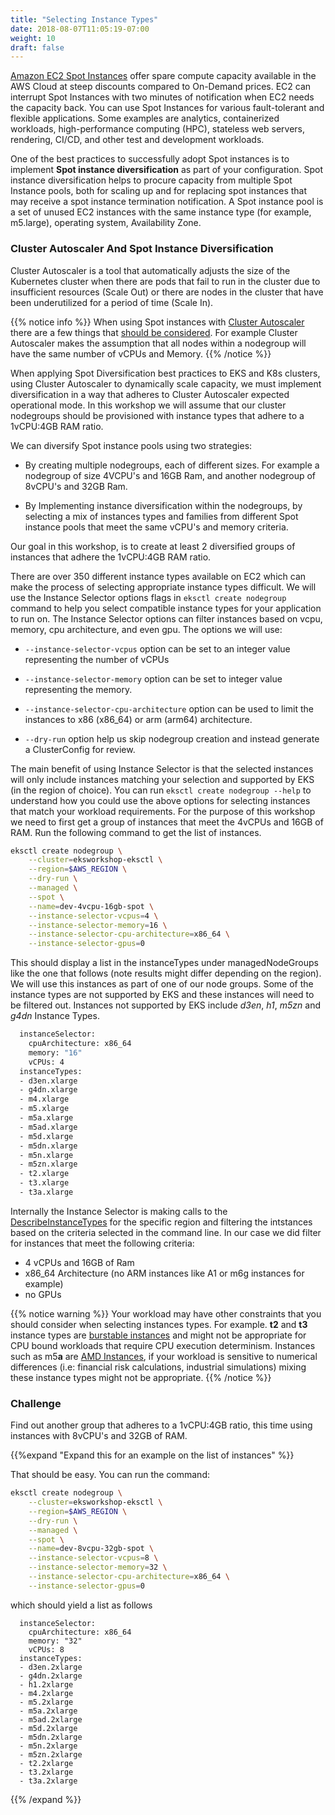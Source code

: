```yaml
---
title: "Selecting Instance Types"
date: 2018-08-07T11:05:19-07:00
weight: 10
draft: false
---
```


[Amazon EC2 Spot Instances](https://aws.amazon.com/ec2/spot/) offer spare compute capacity available in the AWS Cloud at steep discounts compared to On-Demand prices. EC2 can interrupt Spot Instances with two minutes of notification when EC2 needs the capacity back. You can use Spot Instances for various fault-tolerant and flexible applications. Some examples are analytics, containerized workloads, high-performance computing (HPC), stateless web servers, rendering, CI/CD, and other test and development workloads.

One of the best practices to successfully adopt Spot instances is to implement **Spot instance diversification** as part of your configuration. Spot instance diversification helps to procure
capacity from multiple Spot Instance pools, both for scaling up and for replacing spot instances that may receive a spot instance termination notification. A Spot instance pool is a set of unused EC2 instances with the same instance type (for example, m5.large), operating system, Availability Zone.

### Cluster Autoscaler And Spot Instance Diversification

Cluster Autoscaler is a tool that automatically adjusts the size of the Kubernetes cluster when there are pods that fail to run in the cluster due to insufficient resources (Scale Out) or there are nodes in the cluster that have been underutilized for a period of time (Scale In).

{{% notice info %}}
When using Spot instances with [Cluster Autoscaler](https://github.com/kubernetes/autoscaler/tree/master/cluster-autoscaler) there are a few things that [should be considered](https://github.com/kubernetes/autoscaler/blob/master/cluster-autoscaler/cloudprovider/aws/README.md). For example Cluster Autoscaler makes the assumption that all nodes within a nodegroup will have the same number of vCPUs and Memory.
{{% /notice %}}

When applying Spot Diversification best practices to EKS and K8s clusters, using Cluster Autoscaler to dynamically scale capacity, we must implement diversification in a way that adheres to Cluster Autoscaler expected operational mode. In this workshop we will assume that our cluster nodegroups should be provisioned with instance types that adhere to a 1vCPU:4GB RAM ratio.

We can diversify Spot instance pools using two strategies:

 - By creating multiple nodegroups, each of different sizes. For example a nodegroup of size 4VCPU's and 16GB Ram, and another nodegroup of 8vCPU's and 32GB Ram. 
 
 - By Implementing instance diversification within the nodegroups, by selecting a mix of instances types and families from different Spot instance pools that meet the same vCPU's and memory criteria.

Our goal in this workshop, is to create at least 2 diversified groups of instances that adhere the 1vCPU:4GB RAM ratio. 

There are over 350 different instance types available on EC2 which can make the process of selecting appropriate instance types difficult. We will use the Instance Selector options flags in `eksctl create nodegroup` command to help you select compatible instance types for your application to run on. The Instance Selector options can filter instances based on vcpu, memory, cpu architecture, and even gpu.  The options we will use:

 - `--instance-selector-vcpus` option can be set to an integer value representing the number of vCPUs
 
 - `--instance-selector-memory` option can be set to integer value representing the memory.

 - `--instance-selector-cpu-architecture` option can be used to limit the instances to x86 (x86_64) or arm (arm64) architecture. 

 - `--dry-run` option help us skip nodegroup creation and instead generate a ClusterConfig for review.  

The main benefit of using Instance Selector is that the selected instances will only include instances matching your selection and supported by EKS (in the region of choice). You can run `eksctl create nodegroup --help` to understand how you could use the above options for selecting instances that match your workload requirements. For the purpose of this workshop we need to first get a group of instances that meet the 4vCPUs and 16GB of RAM. Run the following command to get the list of instances.

```bash
eksctl create nodegroup \
    --cluster=eksworkshop-eksctl \
    --region=$AWS_REGION \
    --dry-run \
    --managed \
    --spot \
    --name=dev-4vcpu-16gb-spot \
    --instance-selector-vcpus=4 \
    --instance-selector-memory=16 \
    --instance-selector-cpu-architecture=x86_64 \
    --instance-selector-gpus=0
```

This should display a list in the instanceTypes under managedNodeGroups like the one that follows (note results might differ depending on the region). We will use this instances as part of one of our node groups. Some of the instance types are not supported by EKS and these instances will need to be filtered out. Instances not supported by EKS include *d3en*, *h1*, *m5zn* and *g4dn* Instance Types.

```bash
  instanceSelector:
    cpuArchitecture: x86_64
    memory: "16"
    vCPUs: 4
  instanceTypes:
  - d3en.xlarge
  - g4dn.xlarge
  - m4.xlarge
  - m5.xlarge
  - m5a.xlarge
  - m5ad.xlarge
  - m5d.xlarge
  - m5dn.xlarge
  - m5n.xlarge
  - m5zn.xlarge
  - t2.xlarge
  - t3.xlarge
  - t3a.xlarge
```

Internally the Instance Selector is making calls to the [DescribeInstanceTypes](https://docs.aws.amazon.com/AWSEC2/latest/APIReference/API_DescribeInstanceTypes.html) for the specific region and filtering the intstances based on the criteria selected in the command line. In our case we did filter for instances that meet the following criteria:

 - 4 vCPUs and 16GB of Ram
 - x86_64 Architecture (no ARM instances like A1 or m6g instances for example)
 - no GPUs
 
{{% notice warning %}}
Your workload may have other constraints that you should consider when selecting instances types. For example. **t2** and **t3** instance types are [burstable instances](https://docs.aws.amazon.com/AWSEC2/latest/UserGuide/burstable-performance-instances.html) and might not be appropriate for CPU bound workloads that require CPU execution determinism. Instances such as m5**a** are [AMD Instances](https://aws.amazon.com/ec2/amd/), if your workload is sensitive to numerical differences (i.e: financial risk calculations, industrial simulations) mixing these instance types might not be appropriate.
{{% /notice %}}

### Challenge 

Find out another group that adheres to a 1vCPU:4GB ratio, this time using instances with 8vCPU's and 32GB of RAM.

{{%expand "Expand this for an example on the list of instances" %}}

That should be easy. You can run the command:  

```bash
eksctl create nodegroup \
    --cluster=eksworkshop-eksctl \
    --region=$AWS_REGION \
    --dry-run \
    --managed \
    --spot \
    --name=dev-8vcpu-32gb-spot \
    --instance-selector-vcpus=8 \
    --instance-selector-memory=32 \
    --instance-selector-cpu-architecture=x86_64 \
    --instance-selector-gpus=0
```

which should yield a list as follows 

```
  instanceSelector:
    cpuArchitecture: x86_64
    memory: "32"
    vCPUs: 8
  instanceTypes:
  - d3en.2xlarge
  - g4dn.2xlarge
  - h1.2xlarge
  - m4.2xlarge
  - m5.2xlarge
  - m5a.2xlarge
  - m5ad.2xlarge
  - m5d.2xlarge
  - m5dn.2xlarge
  - m5n.2xlarge
  - m5zn.2xlarge
  - t2.2xlarge
  - t3.2xlarge
  - t3a.2xlarge
```

{{% /expand %}}




